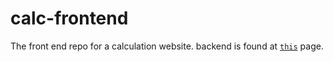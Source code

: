 # calc-frontend
The front end repo for a calculation website.
backend is found at [`this`](https://github.com/calbalt/calc-backend) page.
